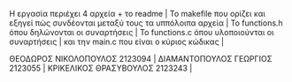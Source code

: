 Η εργασία περιέχει 4 αρχεία + το readme |
Το makefile που ορίζει και εξηγεί πώς συνδέονται μεταξύ τους τα υππόλοιπα αρχεία |
Το functions.h όπου δηλώνονται οι συναρτήσεις |
Το functions.c όπου υλοποιούνται οι συναρτήσεις |
και την main.c που είναι ο κύριος κώδικας |

ΘΕΟΔΩΡΟΣ ΝΙΚΟΛΟΠΟΥΛΟΣ 2123094 |
ΔΙΑΜΑΝΤΟΠΟΥΛΟΣ ΓΕΩΡΓΙΟΣ 2123055 |
ΚΡΙΚΕΛΙΚΟΣ ΘΡΑΣΥΒΟΥΛΟΣ 2123243 |
